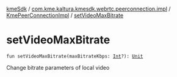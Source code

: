 [kmeSdk](../../index.md) / [com.kme.kaltura.kmesdk.webrtc.peerconnection.impl](../index.md) / [KmePeerConnectionImpl](index.md) / [setVideoMaxBitrate](./set-video-max-bitrate.md)

# setVideoMaxBitrate

`fun setVideoMaxBitrate(maxBitrateKbps: `[`Int`](https://kotlinlang.org/api/latest/jvm/stdlib/kotlin/-int/index.html)`?): `[`Unit`](https://kotlinlang.org/api/latest/jvm/stdlib/kotlin/-unit/index.html)

Change bitrate parameters of local video


